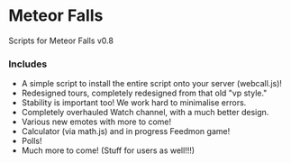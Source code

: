 Meteor Falls
=======

Scripts for Meteor Falls v0.8

### Includes
* A simple script to install the entire script onto your server (webcall.js)!
* Redesigned tours, completely redesigned from that old "vp style."
* Stability is important too! We work hard to minimalise errors.
* Completely overhauled Watch channel, with a much better design.
* Various new emotes with more to come!
* Calculator (via math.js) and in progress Feedmon game!
* Polls!
* Much more to come! (Stuff for users as well!!!)
